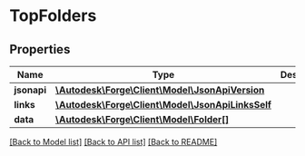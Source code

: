 # TopFolders

## Properties
Name | Type | Description | Notes
------------ | ------------- | ------------- | -------------
**jsonapi** | [**\Autodesk\Forge\Client\Model\JsonApiVersion**](JsonApiVersion.md) |  | 
**links** | [**\Autodesk\Forge\Client\Model\JsonApiLinksSelf**](JsonApiLinksSelf.md) |  | 
**data** | [**\Autodesk\Forge\Client\Model\Folder[]**](Folder.md) |  | 

[[Back to Model list]](../README.md#documentation-for-models) [[Back to API list]](../README.md#documentation-for-api-endpoints) [[Back to README]](../README.md)


